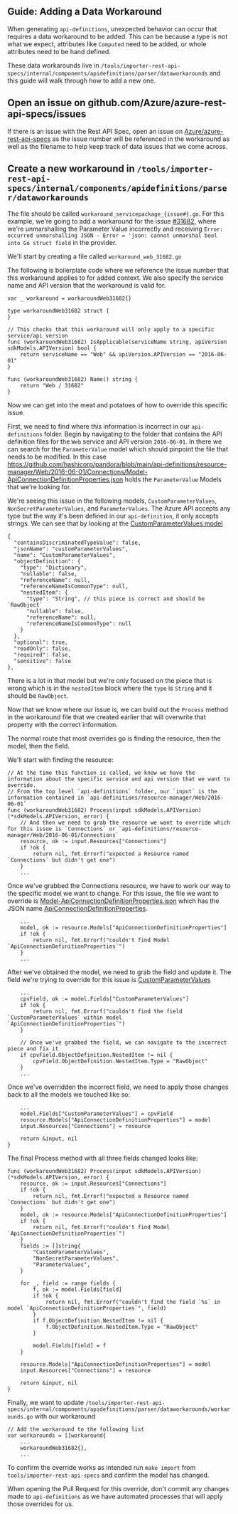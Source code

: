 ## Guide: Adding a Data Workaround 

When generating `api-definitions`, unexpected behavior can occur that requires a data workaround to be added. This can be because a type is not what we expect, attributes like `Computed` need to be added, or whole attributes need to be hand defined.

These data workarounds live in `/tools/importer-rest-api-specs/internal/components/apidefinitions/parser/dataworkarounds` and this guide will walk through how to add a new one.

## Open an issue on github.com/Azure/azure-rest-api-specs/issues 

If there is an issue with the Rest API Spec, open an issue on [Azure/azure-rest-api-specs](https://github.com/Azure/azure-rest-api-specs) as the issue number will be referenced in the workaround as well as the filename to help keep track of data issues that we come across.

## Create a new workaround in `/tools/importer-rest-api-specs/internal/components/apidefinitions/parser/dataworkarounds`

The file should be called `workaround_servicepackage_{issue#}.go`. For this example, we're going to add a workaround for the issue [#31682](https://github.com/Azure/azure-rest-api-specs/issues/31682), where we're unmarshalling the Parameter Value incorrectly and receiving `Error: occurred unmarshalling JSON - Error = 'json: cannot unmarshal bool into Go struct field` in the provider.

We'll start by creating a file called `workaround_web_31682.go`

The following is boilerplate code where we reference the issue number that this workaround applies to for added context. We also specify the service name and API version that the workaround is valid for.
```
var _ workaround = workaroundWeb31682{}

type workaroundWeb31682 struct {
}

// This checks that this workaround will only apply to a specific service/api version
func (workaroundWeb31682) IsApplicable(serviceName string, apiVersion sdkModels.APIVersion) bool {
	return serviceName == "Web" && apiVersion.APIVersion == "2016-06-01"
}

func (workaroundWeb31682) Name() string {
	return "Web / 31682"
}
```

Now we can get into the meat and potatoes of how to override this specific issue. 


First, we need to find where this information is incorrect in our `api-definitions` folder. 
Begin by navigating to the folder that contains the API definition files for the `Web` service and API version `2016-06-01`. In there we can search for the `ParameterValue` model which should pinpoint the file that needs to be modified. In this case https://github.com/hashicorp/pandora/blob/main/api-definitions/resource-manager/Web/2016-06-01/Connections/Model-ApiConnectionDefinitionProperties.json holds the `ParameterValue` Models that we're looking for.

We're seeing this issue in the following models, `CustomParameterValues`, `NonSecretParameterValues`, and `ParameterValues`. The Azure API accepts any type but the way it's been defined in our `api-definition`, it only accepts strings. We can see that by looking at the [CustomParameterValues model](https://github.com/hashicorp/pandora/blob/main/api-definitions/resource-manager/Web/2016-06-01/Connections/Model-ApiConnectionDefinitionProperties.json#L54)

```
{
  "containsDiscriminatedTypeValue": false,
  "jsonName": "customParameterValues",
  "name": "CustomParameterValues",
  "objectDefinition": {
    "type": "Dictionary",
    "nullable": false,
    "referenceName": null,
    "referenceNameIsCommonType": null,
    "nestedItem": {
      "type": "String", // this piece is correct and should be `RawObject`
      "nullable": false,
      "referenceName": null,
      "referenceNameIsCommonType": null
    }
  },
  "optional": true,
  "readOnly": false,
  "required": false,
  "sensitive": false
},
```

There is a lot in that model but we're only focused on the piece that is wrong which is in the `nestedItem` block where the `type` is `String` and it should be `RawObject`.

Now that we know where our issue is, we can build out the `Process` method in the workaround file that we created earlier that will overwrite that property with the correct information.

The normal route that most overrides go is finding the resource, then the model, then the field.

We'll start with finding the resource:

```
// At the time this function is called, we know we have the information about the specific service and api version that we want to override.
// From the top level `api-definitions` folder, our `input` is the information contained in `api-definitions/resource-manager/Web/2016-06-01`
func (workaroundWeb31682) Process(input sdkModels.APIVersion) (*sdkModels.APIVersion, error) {
    // And then we need to grab the resource we want to override which for this issue is `Connections` or `api-definitions/resource-manager/Web/2016-06-01/Connections`
	resource, ok := input.Resources["Connections"]
	if !ok {
		return nil, fmt.Errorf("expected a Resource named `Connections` but didn't get one")
	}
	...
```

Once we've grabbed the Connections resource, we have to work our way to the specific model we want to change. For this issue, the file we want to override is [Model-ApiConnectionDefinitionProperties.json](https://github.com/hashicorp/pandora/blob/main/api-definitions/resource-manager/Web/2016-06-01/Connections/Model-ApiConnectionDefinitionProperties.json) which has the JSON name [ApiConnectionDefinitionProperties](https://github.com/hashicorp/pandora/blob/main/api-definitions/resource-manager/Web/2016-06-01/Connections/Model-ApiConnectionDefinitionProperties.json#L2). 

```
    ...
    model, ok := resource.Models["ApiConnectionDefinitionProperties"]
	if !ok {
		return nil, fmt.Errorf("couldn't find Model `ApiConnectionDefinitionProperties`")
	}
    ...
```

After we've obtained the model, we need to grab the field and update it. The field we're trying to override for this issue is [CustomParameterValues](https://github.com/hashicorp/pandora/blob/main/api-definitions/resource-manager/Web/2016-06-01/Connections/Model-ApiConnectionDefinitionProperties.json#L54)

```
    ...
    cpvField, ok := model.Fields["CustomParameterValues"]
	if !ok {
		return nil, fmt.Errorf("couldn't find the field `CustomParameterValues` within model `ApiConnectionDefinitionProperties`")
	}
	
	// Once we've grabbed the field, we can navigate to the incorrect piece and fix it
	if cpvField.ObjectDefinition.NestedItem != nil {
		cpvField.ObjectDefinition.NestedItem.Type = "RawObject"
	}
	...
```

Once we've overridden the incorrect field, we need to apply those changes back to all the models we touched like so:

```
    ...
    model.Fields["CustomParameterValues"] = cpvField
	resource.Models["ApiConnectionDefinitionProperties"] = model
	input.Resources["Connections"] = resource

	return &input, nil
}
```

The final Process method with all three fields changed looks like: 

```
func (workaroundWeb31682) Process(input sdkModels.APIVersion) (*sdkModels.APIVersion, error) {
	resource, ok := input.Resources["Connections"]
	if !ok {
		return nil, fmt.Errorf("expected a Resource named `Connections` but didn't get one")
	}
	model, ok := resource.Models["ApiConnectionDefinitionProperties"]
	if !ok {
		return nil, fmt.Errorf("couldn't find Model `ApiConnectionDefinitionProperties`")
	}
	fields := []string{
		"CustomParameterValues",
		"NonSecretParameterValues",
		"ParameterValues",
	}

	for _, field := range fields {
		f, ok := model.Fields[field]
		if !ok {
			return nil, fmt.Errorf("couldn't find the field `%s` in model `ApiConnectionDefinitionProperties`", field)
		}
		if f.ObjectDefinition.NestedItem != nil {
			f.ObjectDefinition.NestedItem.Type = "RawObject"
		}

		model.Fields[field] = f
	}
	
	resource.Models["ApiConnectionDefinitionProperties"] = model
	input.Resources["Connections"] = resource

	return &input, nil
}
```

Finally, we want to update `/tools/importer-rest-api-specs/internal/components/apidefinitions/parser/dataworkarounds/workarounds.go` with our workaround

```
// Add the workaround to the following list
var workarounds = []workaround{
    ...
	workaroundWeb31682{},
    ...
```

To confirm the override works as intended run `make import` from `tools/importer-rest-api-specs` and confirm the model has changed.

When opening the Pull Request for this override, don't commit any changes made to `api-definitions` as we have automated processes that will apply those overrides for us.
